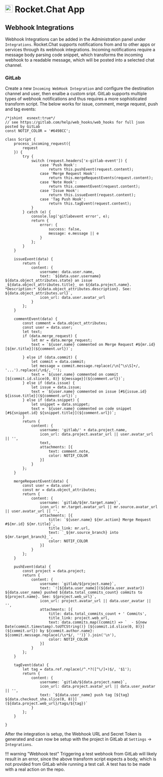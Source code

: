 # <img src="/img/apps/rocketchat-square.png" width="25px"> Rocket.Chat App

## Webhook Integrations

Webhook Integrations can be added in the Administration panel under `Integrations`.
Rocket.Chat supports notifications from and to other apps or services through its webhook integrations.
Incoming notifications require a message body parsing code snippet, which transforms the incoming webhook to a readable message,
which will be posted into a selected chat channel.

### GitLab

Create a new `Incoming WebHook Integration` and configure the destination channel and user, then enalbe a custom sript.
GitLab supports multiple types of webhook notifications and thus requires a more sophisticated transform script.
The below works for issue, comment, merge request, push and tag events:

```
/*jshint  esnext:true*/
// see https://gitlab.com/help/web_hooks/web_hooks for full json posted by GitLab
const NOTIF_COLOR = '#6498CC';

class Script {
    process_incoming_request({
        request
    }) {
        try {
            switch (request.headers['x-gitlab-event']) {
                case 'Push Hook':
                    return this.pushEvent(request.content);
                case 'Merge Request Hook':
                    return this.mergeRequestEvents(request.content);
                case 'Note Hook':
                    return this.commentEvent(request.content);
                case 'Issue Hook':
                    return this.issueEvent(request.content);
                case 'Tag Push Hook':
                    return this.tagEvent(request.content);
            }
        } catch (e) {
            console.log('gitlabevent error', e);
            return {
                error: {
                    success: false,
                    message: e.message || e
                }
            };
        }
    }

    issueEvent(data) {
        return {
            content: {
                username: data.user.name,
                text: `${data.user.username} ${data.object_attributes.state} an issue _${data.object_attributes.title}_ on ${data.project.name}. *Description:* ${data.object_attributes.description}. See: ${data.object_attributes.url}`,
                icon_url: data.user.avatar_url
            }
        };
    }

    commentEvent(data) {
        const comment = data.object_attributes;
        const user = data.user;
        let text;
        if (data.merge_request) {
            let mr = data.merge_request;
            text = `${user.name} commented on Merge Request #${mr.id} [${mr.title}](${comment.url})`;

        } else if (data.commit) {
            let commit = data.commit;
            let message = commit.message.replace(/\n[^\s\S]+/, '...').replace(/\n$/, '');
            text = `${user.name} commented on commit [${commit.id.slice(0, 8)} ${message}](${comment.url})`;
        } else if (data.issue) {
            let issue = data.issue;
            text = `${user.name} commented on issue [#${issue.id} ${issue.title}](${comment.url})`;
        } else if (data.snippet) {
            let snippet = data.snippet;
            text = `${user.name} commented on code snippet [#${snippet.id} ${snippet.title}](${comment.url})`;
        }
        return {
            content: {
                username: 'gitlab/' + data.project.name,
                icon_url: data.project.avatar_url || user.avatar_url || '',
                text,
                attachments: [{
                    text: comment.note,
                    color: NOTIF_COLOR
                }]
            }
        };
    }

    mergeRequestEvent(data) {
        const user = data.user;
        const mr = data.object_attributes;
        return {
            content: {
                username: `gitlab/${mr.target.name}`,
                icon_url: mr.target.avatar_url || mr.source.avatar_url || user.avatar_url || '',
                attachments: [{
                    title: `${user.name} ${mr.action} Merge Request #${mr.id} ${mr.title}`,
                    title_link: mr.url,
                    text: `_${mr.source_branch} into ${mr.target_branch}_`,
                    color: NOTIF_COLOR
                }]
            }
        };
    }

    pushEvent(data) {
        const project = data.project;
        return {
            content: {
                username: `gitlab/${project.name}`,
                text: `![${data.user_name}](${data.user_avatar}) ${data.user_name} pushed ${data.total_commits_count} commits to ${project.name}. See: ${project.web_url}`,
                icon_url: project.avatar_url || data.user_avatar || '',
                attachments: [{
                    title: data.total_commits_count + ' Commits',
                    title_link: project.web_url,
                    text: data.commits.map((commit) => `  - ${new Date(commit.timestamp).toUTCString()} [${commit.id.slice(0, 8)}](${commit.url}) by ${commit.author.name}: ${commit.message.replace(/\s*$/, '')}`).join('\n'),
                    color: NOTIF_COLOR
                }]
            }
        };
    }

    tagEvent(data) {
        let tag = data.ref.replace(/^.*?([^\/]+)$/, '$1');
        return {
            content: {
                username: `gitlab/${data.project.name}`,
                icon_url: data.project.avatar_url || data.user_avatar || '',
                text: `${data.user_name} push tag [${tag} ${data.checkout_sha.slice(0, 8)}](${data.project.web_url}/tags/${tag})`
            }
        };
    }

}
```

After the integration is setup, the Webhook URL and Secret Token is generated and can now be setup with the project in GitLab at `Settings` -> `Integrations`.

!!! warning "Webhook test"
    Triggering a test webhook from GitLab will likely result in an error, since the above transform script expects a body, which is not provided from GitLab while running a test call. A test has to be made with a real action on the repo.